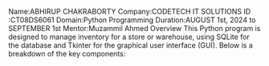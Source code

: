 Name:ABHIRUP CHAKRABORTY
Company:CODETECH IT SOLUTIONS
ID :CT08DS6061
Domain:Python Programming
Duration:AUGUST 1st, 2024 to SEPTEMBER 1st
Mentor:Muzammil Ahmed 
Overview 
This Python program is designed to manage inventory for a store or warehouse, using SQLite for the database and Tkinter for the graphical user interface (GUI). Below is a breakdown of the key components:

